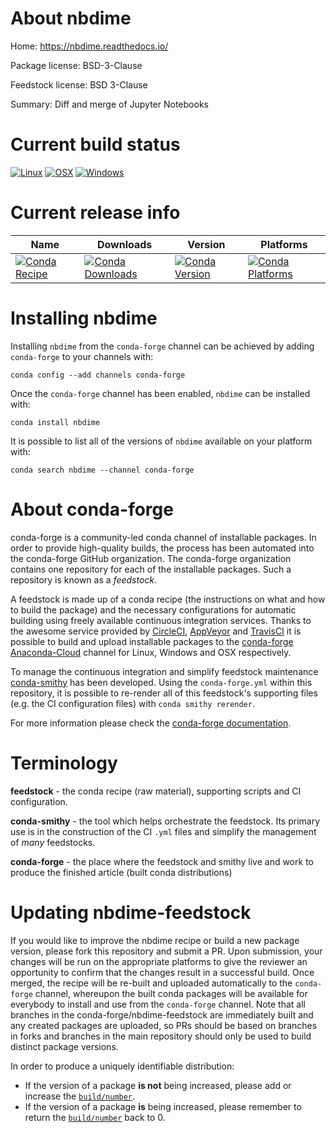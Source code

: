 About nbdime
============

Home: https://nbdime.readthedocs.io/

Package license: BSD-3-Clause

Feedstock license: BSD 3-Clause

Summary: Diff and merge of Jupyter Notebooks



Current build status
====================

[![Linux](https://img.shields.io/circleci/project/github/conda-forge/nbdime-feedstock/master.svg?label=Linux)](https://circleci.com/gh/conda-forge/nbdime-feedstock)
[![OSX](https://img.shields.io/travis/conda-forge/nbdime-feedstock/master.svg?label=macOS)](https://travis-ci.org/conda-forge/nbdime-feedstock)
[![Windows](https://img.shields.io/appveyor/ci/conda-forge/nbdime-feedstock/master.svg?label=Windows)](https://ci.appveyor.com/project/conda-forge/nbdime-feedstock/branch/master)

Current release info
====================

| Name | Downloads | Version | Platforms |
| --- | --- | --- | --- |
| [![Conda Recipe](https://img.shields.io/badge/recipe-nbdime-green.svg)](https://anaconda.org/conda-forge/nbdime) | [![Conda Downloads](https://img.shields.io/conda/dn/conda-forge/nbdime.svg)](https://anaconda.org/conda-forge/nbdime) | [![Conda Version](https://img.shields.io/conda/vn/conda-forge/nbdime.svg)](https://anaconda.org/conda-forge/nbdime) | [![Conda Platforms](https://img.shields.io/conda/pn/conda-forge/nbdime.svg)](https://anaconda.org/conda-forge/nbdime) |

Installing nbdime
=================

Installing `nbdime` from the `conda-forge` channel can be achieved by adding `conda-forge` to your channels with:

```
conda config --add channels conda-forge
```

Once the `conda-forge` channel has been enabled, `nbdime` can be installed with:

```
conda install nbdime
```

It is possible to list all of the versions of `nbdime` available on your platform with:

```
conda search nbdime --channel conda-forge
```


About conda-forge
=================

conda-forge is a community-led conda channel of installable packages.
In order to provide high-quality builds, the process has been automated into the
conda-forge GitHub organization. The conda-forge organization contains one repository
for each of the installable packages. Such a repository is known as a *feedstock*.

A feedstock is made up of a conda recipe (the instructions on what and how to build
the package) and the necessary configurations for automatic building using freely
available continuous integration services. Thanks to the awesome service provided by
[CircleCI](https://circleci.com/), [AppVeyor](https://www.appveyor.com/)
and [TravisCI](https://travis-ci.org/) it is possible to build and upload installable
packages to the [conda-forge](https://anaconda.org/conda-forge)
[Anaconda-Cloud](https://anaconda.org/) channel for Linux, Windows and OSX respectively.

To manage the continuous integration and simplify feedstock maintenance
[conda-smithy](https://github.com/conda-forge/conda-smithy) has been developed.
Using the ``conda-forge.yml`` within this repository, it is possible to re-render all of
this feedstock's supporting files (e.g. the CI configuration files) with ``conda smithy rerender``.

For more information please check the [conda-forge documentation](https://conda-forge.org/docs/).

Terminology
===========

**feedstock** - the conda recipe (raw material), supporting scripts and CI configuration.

**conda-smithy** - the tool which helps orchestrate the feedstock.
                   Its primary use is in the construction of the CI ``.yml`` files
                   and simplify the management of *many* feedstocks.

**conda-forge** - the place where the feedstock and smithy live and work to
                  produce the finished article (built conda distributions)


Updating nbdime-feedstock
=========================

If you would like to improve the nbdime recipe or build a new
package version, please fork this repository and submit a PR. Upon submission,
your changes will be run on the appropriate platforms to give the reviewer an
opportunity to confirm that the changes result in a successful build. Once
merged, the recipe will be re-built and uploaded automatically to the
`conda-forge` channel, whereupon the built conda packages will be available for
everybody to install and use from the `conda-forge` channel.
Note that all branches in the conda-forge/nbdime-feedstock are
immediately built and any created packages are uploaded, so PRs should be based
on branches in forks and branches in the main repository should only be used to
build distinct package versions.

In order to produce a uniquely identifiable distribution:
 * If the version of a package **is not** being increased, please add or increase
   the [``build/number``](https://conda.io/docs/user-guide/tasks/build-packages/define-metadata.html#build-number-and-string).
 * If the version of a package **is** being increased, please remember to return
   the [``build/number``](https://conda.io/docs/user-guide/tasks/build-packages/define-metadata.html#build-number-and-string)
   back to 0.
